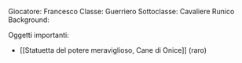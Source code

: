 Giocatore: Francesco
Classe: Guerriero
Sottoclasse: Cavaliere Runico
Background: 


Oggetti importanti:

- [[Statuetta del potere meraviglioso, Cane di Onice]] (raro)